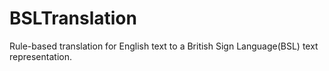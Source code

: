 # BSLTranslation

Rule-based translation for English text to a British Sign Language(BSL) text representation.
